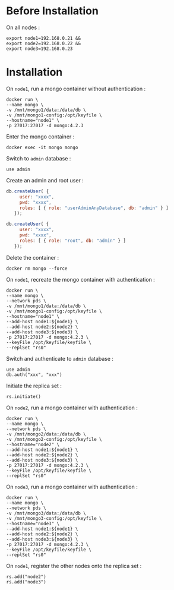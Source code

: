 # Before Installation

On all nodes :

```shell
export node1=192.168.0.21 && 
export node2=192.168.0.22 && 
export node3=192.168.0.23
```

# Installation

On `node1`, run a mongo container without authentication : 

```shell
docker run \
--name mongo \
-v /mnt/mongo1/data:/data/db \
-v /mnt/mongo1-config:/opt/keyfile \
--hostname="node1" \
-p 27017:27017 -d mongo:4.2.3
```

Enter the mongo container :

```
docker exec -it mongo mongo
```

Switch to `admin` database :

```
use admin
```

Create an admin and root user :

```javascript
db.createUser( {
     user: "xxxx",
     pwd: "xxxx",
     roles: [ { role: "userAdminAnyDatabase", db: "admin" } ]
   });

db.createUser( {
     user: "xxxx",
     pwd: "xxxx",
     roles: [ { role: "root", db: "admin" } ]
   });
```

Delete the container :

```
docker rm mongo --force
```

On `node1`, recreate the mongo container with authentication : 

```shell
docker run \
--name mongo \
--network pds \
-v /mnt/mongo1/data:/data/db \
-v /mnt/mongo1-config:/opt/keyfile \
--hostname="node1" \
--add-host node1:${node1} \
--add-host node2:${node2} \
--add-host node3:${node3} \
-p 27017:27017 -d mongo:4.2.3 \
--keyFile /opt/keyfile/keyfile \
--replSet "rs0"
```

Switch and authenticate to `admin` database :

```
use admin
db.auth("xxx", "xxx")
```

Initiate the replica set :

```
rs.initiate()
```

On `node2`, run a mongo container with authentication : 

```shell
docker run \
--name mongo \
--network pds \
-v /mnt/mongo2/data:/data/db \
-v /mnt/mongo2-config:/opt/keyfile \
--hostname="node2" \
--add-host node1:${node1} \
--add-host node2:${node2} \
--add-host node3:${node3} \
-p 27017:27017 -d mongo:4.2.3 \
--keyFile /opt/keyfile/keyfile \
--replSet "rs0"
```

On `node3`, run a mongo container with authentication : 

```shell
docker run \
--name mongo \
--network pds \
-v /mnt/mongo3/data:/data/db \
-v /mnt/mongo3-config:/opt/keyfile \
--hostname="node3" \
--add-host node1:${node1} \
--add-host node2:${node2} \
--add-host node3:${node3} \
-p 27017:27017 -d mongo:4.2.3 \
--keyFile /opt/keyfile/keyfile \
--replSet "rs0"
```

On `node1`, register the other nodes onto the replica set :

```shell
rs.add("node2")
rs.add("node3")
```

